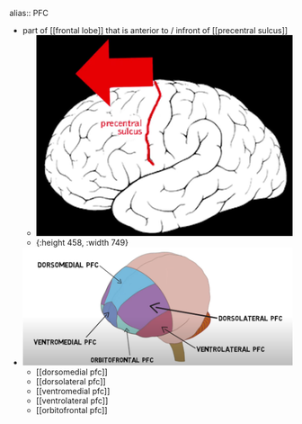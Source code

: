 alias:: PFC

- part of [[frontal lobe]] that is anterior to / infront of [[precentral sulcus]]
	- ![image.png](../assets/image_1714203320839_0.png)
	- {:height 458, :width 749}
- ![image.png](../assets/image_1714045537302_0.png)
	- [[dorsomedial pfc]]
	- [[dorsolateral pfc]]
	- [[ventromedial pfc]]
	- [[ventrolateral pfc]]
	- [[orbitofrontal pfc]]